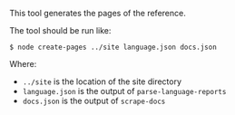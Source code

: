 This tool generates the pages of the reference.

The tool should be run like:

    $ node create-pages ../site language.json docs.json

Where:
* `../site` is the location of the site directory
* `language.json` is the output of `parse-language-reports`
* `docs.json` is the output of `scrape-docs`
